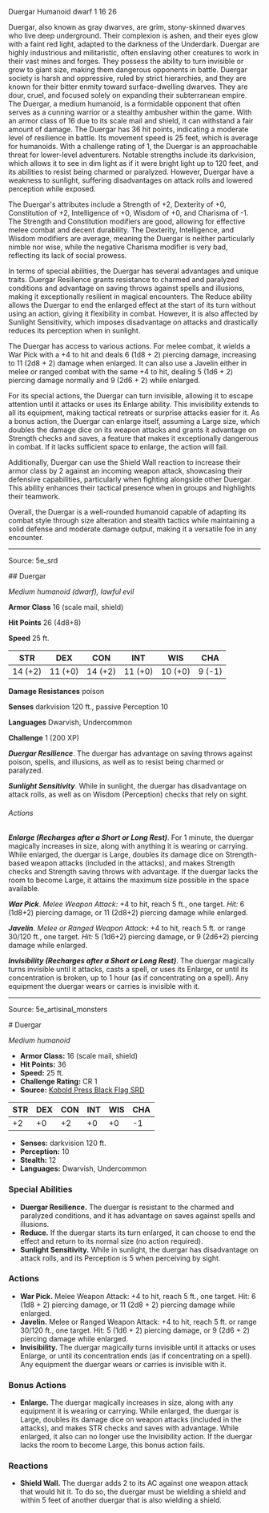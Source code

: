 <MonsterName/>Duergar</MonsterName>
<CreatureType/>Humanoid</CreatureType>
<Subtype/>dwarf</Subtype>
<CR/>1</CR>
<AC/>16</AC>
<HP/>26</HP>
<summary>Duergar, also known as gray dwarves, are grim, stony-skinned dwarves who live deep underground. Their complexion is ashen, and their eyes glow with a faint red light, adapted to the darkness of the Underdark. Duergar are highly industrious and militaristic, often enslaving other creatures to work in their vast mines and forges. They possess the ability to turn invisible or grow to giant size, making them dangerous opponents in battle. Duergar society is harsh and oppressive, ruled by strict hierarchies, and they are known for their bitter enmity toward surface-dwelling dwarves. They are dour, cruel, and focused solely on expanding their subterranean empire.</summary>

<summary>The Duergar, a medium humanoid, is a formidable opponent that often serves as a cunning warrior or a stealthy ambusher within the game. With an armor class of 16 due to its scale mail and shield, it can withstand a fair amount of damage. The Duergar has 36 hit points, indicating a moderate level of resilience in battle. Its movement speed is 25 feet, which is average for humanoids. With a challenge rating of 1, the Duergar is an approachable threat for lower-level adventurers. Notable strengths include its darkvision, which allows it to see in dim light as if it were bright light up to 120 feet, and its abilities to resist being charmed or paralyzed. However, Duergar have a weakness to sunlight, suffering disadvantages on attack rolls and lowered perception while exposed. </summary>

<detail>

The Duergar's attributes include a Strength of +2, Dexterity of +0, Constitution of +2, Intelligence of +0, Wisdom of +0, and Charisma of -1. The Strength and Constitution modifiers are good, allowing for effective melee combat and decent durability. The Dexterity, Intelligence, and Wisdom modifiers are average, meaning the Duergar is neither particularly nimble nor wise, while the negative Charisma modifier is very bad, reflecting its lack of social prowess.

In terms of special abilities, the Duergar has several advantages and unique traits. Duergar Resilience grants resistance to charmed and paralyzed conditions and advantage on saving throws against spells and illusions, making it exceptionally resilient in magical encounters. The Reduce ability allows the Duergar to end the enlarged effect at the start of its turn without using an action, giving it flexibility in combat. However, it is also affected by Sunlight Sensitivity, which imposes disadvantage on attacks and drastically reduces its perception when in sunlight.

The Duergar has access to various actions. For melee combat, it wields a War Pick with a +4 to hit and deals 6 (1d8 + 2) piercing damage, increasing to 11 (2d8 + 2) damage when enlarged. It can also use a Javelin either in melee or ranged combat with the same +4 to hit, dealing 5 (1d6 + 2) piercing damage normally and 9 (2d6 + 2) while enlarged. 

For its special actions, the Duergar can turn invisible, allowing it to escape attention until it attacks or uses its Enlarge ability. This invisibility extends to all its equipment, making tactical retreats or surprise attacks easier for it. As a bonus action, the Duergar can enlarge itself, assuming a Large size, which doubles the damage dice on its weapon attacks and grants it advantage on Strength checks and saves, a feature that makes it exceptionally dangerous in combat. If it lacks sufficient space to enlarge, the action will fail.

Additionally, Duergar can use the Shield Wall reaction to increase their armor class by 2 against an incoming weapon attack, showcasing their defensive capabilities, particularly when fighting alongside other Duergar. This ability enhances their tactical presence when in groups and highlights their teamwork.

Overall, the Duergar is a well-rounded humanoid capable of adapting its combat style through size alteration and stealth tactics while maintaining a solid defense and moderate damage output, making it a versatile foe in any encounter.</detail>



---

Source: 5e_srd

<statblock>
## Duergar

*Medium humanoid (dwarf), lawful evil*

**Armor Class** 16 (scale mail, shield)

**Hit Points** 26 (4d8+8)

**Speed** 25 ft.

| STR     | DEX     | CON     | INT     | WIS     | CHA    |
|---------|---------|---------|---------|---------|--------|
| 14 (+2) | 11 (+0) | 14 (+2) | 11 (+0) | 10 (+0) | 9 (-1) |

**Damage Resistances** poison

**Senses** darkvision 120 ft., passive Perception 10

**Languages** Dwarvish, Undercommon

**Challenge** 1 (200 XP)

***Duergar Resilience***. The duergar has advantage on saving throws against poison, spells, and illusions, as well as to resist being charmed or paralyzed.

***Sunlight Sensitivity***. While in sunlight, the duergar has disadvantage on attack rolls, as well as on Wisdom (Perception) checks that rely on sight.

###### Actions

***Enlarge (Recharges after a Short or Long Rest)***. For 1 minute, the duergar magically increases in size, along with anything it is wearing or carrying. While enlarged, the duergar is Large, doubles its damage dice on Strength-based weapon attacks (included in the attacks), and makes Strength checks and Strength saving throws with advantage. If the duergar lacks the room to become Large, it attains the maximum size possible in the space available.

***War Pick***. *Melee Weapon Attack:* +4 to hit, reach 5 ft., one target. *Hit:* 6 (1d8+2) piercing damage, or 11 (2d8+2) piercing damage while enlarged.

***Javelin***. *Melee or Ranged Weapon Attack:* +4 to hit, reach 5 ft. or range 30/120 ft., one target. *Hit:* 5 (1d6+2) piercing damage, or 9 (2d6+2) piercing damage while enlarged.

***Invisibility (Recharges after a Short or Long Rest)***. The duergar magically turns invisible until it attacks, casts a spell, or uses its Enlarge, or until its concentration is broken, up to 1 hour (as if concentrating on a spell). Any equipment the duergar wears or carries is invisible with it.</statblock>




---

Source: 5e_artisinal_monsters

<statblock>
# Duergar

*Medium humanoid*

- **Armor Class:** 16 (scale mail, shield)
- **Hit Points:** 36
- **Speed:** 25 ft.
- **Challenge Rating:** CR 1
- **Source:** [Kobold Press Black Flag SRD](https://koboldpress.com/black-flag-roleplaying/)

| STR | DEX | CON | INT | WIS | CHA |
| --- | --- | --- | --- | --- | --- |
| +2 | +0 | +2 | +0 | +0 | -1 |

- **Senses:** darkvision 120 ft.
- **Perception:** 10
- **Stealth:** 12
- **Languages:** Dwarvish, Undercommon

### Special Abilities

- **Duergar Resilience.** The duergar is resistant to the charmed and paralyzed conditions, and it has advantage on saves against spells and illusions.
- **Reduce.** If the duergar starts its turn enlarged, it can choose to end the effect and return to its normal size (no action required).
- **Sunlight Sensitivity.** While in sunlight, the duergar has disadvantage on attack rolls, and its Perception is 5 when perceiving by sight.

### Actions

- **War Pick.** Melee Weapon Attack: +4 to hit, reach 5 ft., one target. Hit: 6 (1d8 + 2) piercing damage, or 11 (2d8 + 2) piercing damage while enlarged.
- **Javelin.** Melee or Ranged Weapon Attack: +4 to hit, reach 5 ft. or range 30/120 ft., one target. Hit: 5 (1d6 + 2) piercing damage, or 9 (2d6 + 2) piercing damage while enlarged.
- **Invisibility.** The duergar magically turns invisible until it attacks or uses Enlarge, or until its concentration ends (as if concentrating on a spell). Any equipment the duergar wears or carries is invisible with it.

### Bonus Actions

- **Enlarge.** The duergar magically increases in size, along with any equipment it is wearing or carrying. While enlarged, the duergar is Large, doubles its damage dice on weapon attacks (included in the attacks), and makes STR checks and saves with advantage. While enlarged, it also can no longer use the Invisibility action. If the duergar lacks the room to become Large, this bonus action fails.

### Reactions

- **Shield Wall.** The duergar adds 2 to its AC against one weapon attack that would hit it. To do so, the duergar must be wielding a shield and within 5 feet of another duergar that is also wielding a shield.

</statblock>


